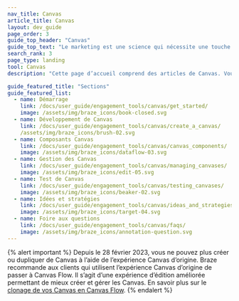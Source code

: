 ```yaml
---
nav_title: Canvas
article_title: Canvas
layout: dev_guide
page_order: 3
guide_top_header: "Canvas"
guide_top_text: "Le marketing est une science qui nécessite une touche artistique et des outils spécialisés. Le Canvas vous permet d’allier rigueur et créativité pour créer des expériences importantes, pertinentes et personnelles pour chaque client. <br> <br> Un Canvas est une interface simple, unifiée où les marketeurs peuvent implémenter des campagnes avec plusieurs messages et étapes pour créer un parcours cohérent puis comparer et optimiser ces expériences à l’aide d’une analyse complète pour l’ensemble de l’expérience utilisateur. <br> <br> Les articles suivants vous guideront dans la configuration d’un Canvas et vous permettront d’optimiser vos stratégies lors de la création d’expériences client. Vous pouvez également consulter notre <a href='https://learning.braze.com/canvas-course'>Cours d’apprentissage Braze Canvas</a> !<br><br>**Un Canvas est uniquement disponible pour les clients sur les contrats annuels. Si vous ne figurez pas sur le contrat, <a href='https://www.braze.com/contact/'>contactez Braze</a> pour savoir comment obtenir un Canvas.**"
search_rank: 3
page_type: landing
tool: Canvas
description: "Cette page d’accueil comprend des articles de Canvas. Vous trouverez ici des ressources sur la création de Canvas, ses composants, la gestion et le test des Canvas, ainsi que des idées et des stratégies."

guide_featured_title: "Sections"
guide_featured_list:
  - name: Démarrage
    link: /docs/user_guide/engagement_tools/canvas/get_started/
    image: /assets/img/braze_icons/book-closed.svg
  - name: Développement de Canvas
    link: /docs/user_guide/engagement_tools/canvas/create_a_canvas/
    /assets/img/braze_icons/brush-02.svg
  - name: Composants Canvas
    link: /docs/user_guide/engagement_tools/canvas/canvas_components/
    image: /assets/img/braze_icons/dataflow-03.svg 
  - name: Gestion des Canvas
    link: /docs/user_guide/engagement_tools/canvas/managing_canvases/
    image: /assets/img/braze_icons/edit-05.svg
  - name: Test de Canvas
    link: /docs/user_guide/engagement_tools/canvas/testing_canvases/
    image: /assets/img/braze_icons/beaker-02.svg
  - name: Idées et stratégies
    link: /docs/user_guide/engagement_tools/canvas/ideas_and_strategies/
    image: /assets/img/braze_icons/target-04.svg
  - name: Foire aux questions
    link: /docs/user_guide/engagement_tools/canvas/faqs/
    image: /assets/img/braze_icons/annotation-question.svg
---
```


{% alert important %}
Depuis le 28 février 2023, vous ne pouvez plus créer ou dupliquer de Canvas à l’aide de l’expérience Canvas d’origine. Braze recommande aux clients qui utilisent l’expérience Canvas d’origine de passer à Canvas Flow. Il s’agit d’une expérience d’édition améliorée permettant de mieux créer et gérer les Canvas. En savoir plus sur le [clonage de vos Canvas en Canvas Flow]({{site.baseurl}}/user_guide/engagement_tools/canvas/managing_canvases/cloning_canvases/).
{% endalert %}

<br>
